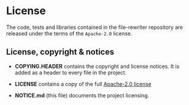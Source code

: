 # License

The code, tests and libraries contained in the file-rewriter repository are released under the terms of the `Apache-2.0` license.

## License, copyright & notices

- **COPYING.HEADER** contains the copyright and license notices. It is added as a header to every file in the project.

- **LICENSE** contains a copy of the full [Apache-2.0 license](https://www.apache.org/licenses/LICENSE-2.0.txt)

- **NOTICE.md** (this file) documents the project licensing.
